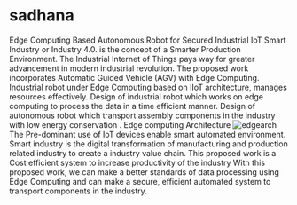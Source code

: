 # sadhana
Edge Computing Based Autonomous Robot for Secured Industrial IoT
Smart Industry or Industry 4.0. is the concept of a Smarter Production Environment.
The Industrial Internet of Things pays way for greater advancement in modern industrial revolution.
The proposed work incorporates Automatic Guided Vehicle (AGV) with Edge Computing.
Industrial robot under Edge Computing based on IIoT architecture, manages resources effectively.
Design of industrial robot which works on edge computing to process the data in a time efficient manner.
Design of autonomous robot which transport assembly components in the industry with low energy conservation .
Edge computing Architecture
![edgearch](https://github.com/SadhanaRajasekar/sadhana/assets/138441955/7d88bc57-1620-41f4-8d4e-e09044e0057b)
The Pre-dominant use of IoT devices enable smart automated environment.
Smart industry is the digital transformation of manufacturing and production related industry to create a industry value chain.
This proposed work is a Cost efficient system to increase productivity of the industry 
With this proposed work, we can make a better standards of data processing using Edge Computing and can make a secure, efficient automated system to transport components in the industry. 


